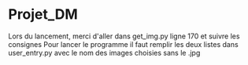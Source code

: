 # Projet_DM
Lors du lancement, merci d'aller dans get_img.py ligne 170 et suivre les consignes
Pour lancer le programme il faut remplir les deux listes dans user_entry.py avec le nom des images choisies sans le .jpg